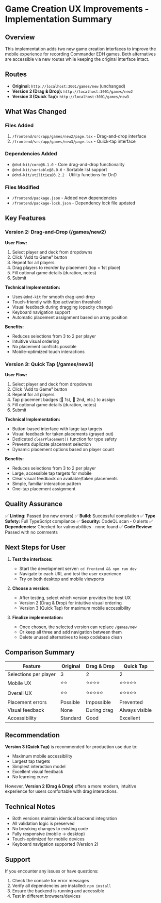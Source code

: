# Game Creation UX Improvements - Implementation Summary

## Overview

This implementation adds two new game creation interfaces to improve the mobile experience for recording Commander EDH games. Both alternatives are accessible via new routes while keeping the original interface intact.

## Routes

- **Original:** `http://localhost:3001/games/new` (unchanged)
- **Version 2 (Drag & Drop):** `http://localhost:3001/games/new2`
- **Version 3 (Quick Tap):** `http://localhost:3001/games/new3`

## What Was Changed

### Files Added
1. `/frontend/src/app/games/new2/page.tsx` - Drag-and-drop interface
2. `/frontend/src/app/games/new3/page.tsx` - Quick-tap interface

### Dependencies Added
- `@dnd-kit/core@6.1.0` - Core drag-and-drop functionality
- `@dnd-kit/sortable@8.0.0` - Sortable list support
- `@dnd-kit/utilities@3.2.2` - Utility functions for DnD

### Files Modified
- `/frontend/package.json` - Added new dependencies
- `/frontend/package-lock.json` - Dependency lock file updated

## Key Features

### Version 2: Drag-and-Drop (/games/new2)

**User Flow:**
1. Select player and deck from dropdowns
2. Click "Add to Game" button
3. Repeat for all players
4. Drag players to reorder by placement (top = 1st place)
5. Fill optional game details (duration, notes)
6. Submit

**Technical Implementation:**
- Uses `@dnd-kit` for smooth drag-and-drop
- Touch-friendly with 8px activation threshold
- Visual feedback during dragging (opacity change)
- Keyboard navigation support
- Automatic placement assignment based on array position

**Benefits:**
- Reduces selections from 3 to 2 per player
- Intuitive visual ordering
- No placement conflicts possible
- Mobile-optimized touch interactions

### Version 3: Quick Tap (/games/new3)

**User Flow:**
1. Select player and deck from dropdowns
2. Click "Add to Game" button
3. Repeat for all players
4. Tap placement badges (🥇 1st, 🥈 2nd, etc.) to assign
5. Fill optional game details (duration, notes)
6. Submit

**Technical Implementation:**
- Button-based interface with large tap targets
- Visual feedback for taken placements (grayed out)
- Dedicated `clearPlacement()` function for type safety
- Prevents duplicate placement selection
- Dynamic placement options based on player count

**Benefits:**
- Reduces selections from 3 to 2 per player
- Large, accessible tap targets for mobile
- Clear visual feedback on available/taken placements
- Simple, familiar interaction pattern
- One-tap placement assignment

## Quality Assurance

✅ **Linting:** Passed (no new errors)
✅ **Build:** Successful compilation
✅ **Type Safety:** Full TypeScript compliance
✅ **Security:** CodeQL scan - 0 alerts
✅ **Dependencies:** Checked for vulnerabilities - none found
✅ **Code Review:** Passed with no comments

## Next Steps for User

1. **Test the interfaces:**
   - Start the development server: `cd frontend && npm run dev`
   - Navigate to each URL and test the user experience
   - Try on both desktop and mobile viewports

2. **Choose a version:**
   - After testing, select which version provides the best UX
   - Version 2 (Drag & Drop) for intuitive visual ordering
   - Version 3 (Quick Tap) for maximum mobile accessibility

3. **Finalize implementation:**
   - Once chosen, the selected version can replace `/games/new`
   - Or keep all three and add navigation between them
   - Delete unused alternatives to keep codebase clean

## Comparison Summary

| Feature | Original | Drag & Drop | Quick Tap |
|---------|----------|-------------|-----------|
| Selections per player | 3 | 2 | 2 |
| Mobile UX | ⭐⭐ | ⭐⭐⭐⭐ | ⭐⭐⭐⭐⭐ |
| Overall UX | ⭐⭐ | ⭐⭐⭐⭐⭐ | ⭐⭐⭐⭐⭐ |
| Placement errors | Possible | Impossible | Prevented |
| Visual feedback | None | During drag | Always visible |
| Accessibility | Standard | Good | Excellent |

## Recommendation

**Version 3 (Quick Tap)** is recommended for production use due to:
- Maximum mobile accessibility
- Largest tap targets
- Simplest interaction model
- Excellent visual feedback
- No learning curve

However, **Version 2 (Drag & Drop)** offers a more modern, intuitive experience for users comfortable with drag interactions.

## Technical Notes

- Both versions maintain identical backend integration
- All validation logic is preserved
- No breaking changes to existing code
- Fully responsive (mobile → desktop)
- Touch-optimized for mobile devices
- Keyboard navigation supported (Version 2)

## Support

If you encounter any issues or have questions:
1. Check the console for error messages
2. Verify all dependencies are installed: `npm install`
3. Ensure the backend is running and accessible
4. Test in different browsers/devices
